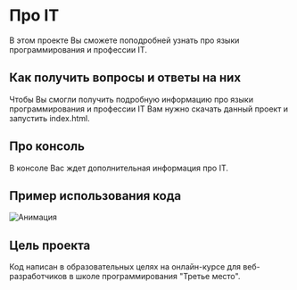 # Про IT
В этом проекте Вы сможете поподробней узнать про языки программирования и профессии IT.
 
## Как получить вопросы и ответы на них
Чтобы Вы смогли получить подробную информацию про языки программирования и профессии IT Вам нужно скачать данный проект и запустить index.html.

## Про консоль
В консоле Вас ждет дополнительная информация про IT.

## Пример использования кода
![Анимация](https://user-images.githubusercontent.com/106983092/232526371-e2b1f0e2-083f-468a-9f9f-5e25784909a1.gif)


## Цель проекта
Код написан в образовательных целях на онлайн-курсе для веб-разработчиков в школе программирования "Третье место".
 

